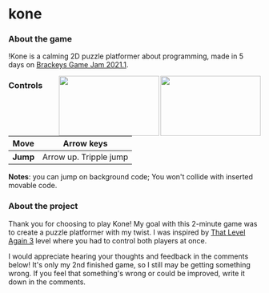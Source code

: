 # kone

### About the game

!Kone is a calming 2D puzzle platformer about programming, made in 5 days on [Brackeys Game Jam 2021.1](https://itch.io/jam/brackeys-5).

<img align="right" width="200" height="120" src="https://img.itch.zone/aW1hZ2UvOTI3OTY1LzUyNDg4ODMucG5n/347x500/BDqK6W.png">
<img align="right" width="200" height="120" src="https://img.itch.zone/aW1hZ2UvOTI3OTY1LzUyNDg5MDUucG5n/347x500/muRgKI.png">

### Controls

| **Move** | Arrow keys |
| --- | --- |
| **Jump** | Arrow up. Tripple jump |

**Notes**: you can jump on background code; You won't collide with inserted movable code.

### About the project

Thank you for choosing to play Kone! My goal with this 2-minute game was to create a puzzle platformer with my twist. I was inspired by [That Level Again 3](https://play.google.com/store/apps/details?id=ru.iamtagir.thatlevelagain3) level where you had to control both players at once.

I would appreciate hearing your thoughts and feedback in the comments below! It's only my 2nd finished game, so I still may be getting something wrong. If you feel that something's wrong or could be improved, write it down in the comments.
